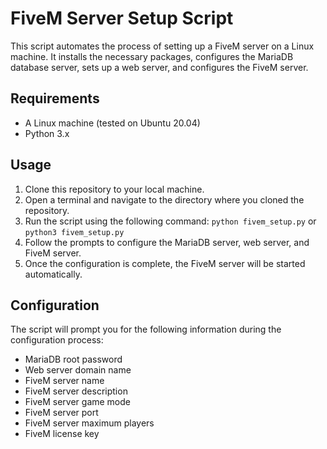 # FiveM Server Setup Script

This script automates the process of setting up a FiveM server on a Linux machine. It installs the necessary packages, configures the MariaDB database server, sets up a web server, and configures the FiveM server.

## Requirements

- A Linux machine (tested on Ubuntu 20.04)
- Python 3.x

## Usage

1. Clone this repository to your local machine.
2. Open a terminal and navigate to the directory where you cloned the repository.
3. Run the script using the following command: `python fivem_setup.py` or `python3 fivem_setup.py`
4. Follow the prompts to configure the MariaDB server, web server, and FiveM server.
5. Once the configuration is complete, the FiveM server will be started automatically.

## Configuration

The script will prompt you for the following information during the configuration process:

- MariaDB root password
- Web server domain name
- FiveM server name
- FiveM server description
- FiveM server game mode
- FiveM server port
- FiveM server maximum players
- FiveM license key
